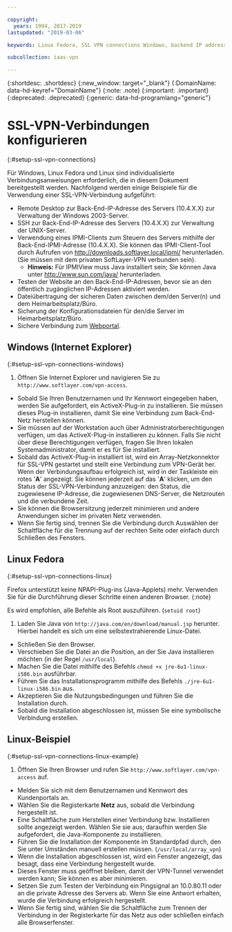 ```yaml
---

copyright:
  years: 1994, 2017-2019
lastupdated: "2019-03-06"

keywords: Linux Fedora, SSL VPN connections Windows, backend IP address

subcollection: iaas-vpn

---
```


{:shortdesc: .shortdesc}
{:new_window: target="_blank"}
{:DomainName: data-hd-keyref="DomainName"}
{:note: .note}
{:important: .important}
{:deprecated: .deprecated}
{:generic: data-hd-programlang="generic"}

# SSL-VPN-Verbindungen konfigurieren
{:#setup-ssl-vpn-connections}

Für Windows, Linux Fedora und Linux sind individualisierte Verbindungsanweisungen erforderlich, die in diesem Dokument bereitgestellt werden. Nachfolgend werden einige Beispiele für die Verwendung einer SSL-VPN-Verbindung aufgeführt:

* Remote Desktop zur Back-End-IP-Adresse des Servers (10.4.X.X) zur Verwaltung der Windows 2003-Server.
* SSH zur Back-End-IP-Adresse des Servers (10.4.X.X) zur Verwaltung der UNIX-Server.
* Verwendung eines IPMI-Clients zum Steuern des Servers mithilfe der Back-End-IPMI-Adresse (10.4.X.X). Sie können das IPMI-Client-Tool durch Aufrufen von http://downloads.softlayer.local/ipmi/ herunterladen. (Sie müssen mit dem privaten SoftLayer-VPN verbunden sein).
  * **Hinweis:** Für IPMIView muss Java installiert sein; Sie können Java unter http://www.sun.com/java/ herunterladen.
* Testen der Website an den Back-End-IP-Adressen, bevor sie an den öffentlich zugänglichen IP-Adressen aktiviert werden.
* Dateiübertragung der sicheren Daten zwischen dem/den Server(n) und dem Heimarbeitsplatz/Büro.
* Sicherung der Konfigurationsdateien für den/die Server im Heimarbeitsplatz/Büro.
* Sichere Verbindung zum [Webportal](http://control.softlayer.com/).

## Windows (Internet Explorer)
{:#setup-ssl-vpn-connections-windows}

1. Öffnen Sie Internet Explorer und navigieren Sie zu `http://www.softlayer.com/vpn-access`.
* Sobald Sie Ihren Benutzernamen und Ihr Kennwort eingegeben haben, werden Sie aufgefordert, ein ActiveX-Plug-in zu installieren. Sie müssen dieses Plug-in installieren, damit Sie eine Verbindung zum Back-End-Netz herstellen können. 
* Sie müssen auf der Workstation auch über Administratorberechtigungen verfügen, um das ActiveX-Plug-in installieren zu können. Falls Sie nicht über diese Berechtigungen verfügen, fragen Sie Ihren lokalen Systemadministrator, damit er es für Sie installiert. 
* Sobald das ActiveX-Plug-in installiert ist, wird ein Array-Netzkonnektor für SSL-VPN gestartet und stellt eine Verbindung zum VPN-Gerät her. Wenn der Verbindungsaufbau erfolgreich ist, wird in der Taskleiste ein rotes '**A**' angezeigt. Sie können jederzeit auf das '**A**' klicken, um den Status der SSL-VPN-Verbindung anzuzeigen: den Status, die zugewiesene IP-Adresse, die zugewiesenen DNS-Server, die Netzrouten und die verbundene Zeit. 
* Sie können die Browsersitzung jederzeit minimieren und andere Anwendungen sicher im privaten Netz verwenden. 
* Wenn Sie fertig sind, trennen Sie die Verbindung durch Auswählen der Schaltfläche für die Trennung auf der rechten Seite oder einfach durch Schließen des Fensters.

## Linux Fedora 
{:#setup-ssl-vpn-connections-linux}

Firefox unterstützt keine NPAPI-Plug-ins (Java-Applets) mehr. Verwenden Sie für die Durchführung dieser Schritte einen anderen Browser.
{:note}

Es wird empfohlen, alle Befehle als Root auszuführen. (`setuid root`)

1. Laden Sie Java von `http://java.com/en/download/manual.jsp` herunter. Hierbei handelt es sich um eine selbstextrahierende Linux-Datei.
* Schließen Sie den Browser.
* Verschieben Sie die Datei an die Position, an der Sie Java installieren möchten (in der Regel `/usr/local`).
* Machen Sie die Datei mithilfe des Befehls `chmod +x jre-6u1-linux-i586.bin` ausführbar.
* Führen Sie das Installationsprogramm mithilfe des Befehls `./jre-6u1-linux-i586.bin` aus.
* Akzeptieren Sie die Nutzungsbedingungen und führen Sie die Installation durch.
* Sobald die Installation abgeschlossen ist, müssen Sie eine symbolische Verbindung erstellen.

## Linux-Beispiel
{:#setup-ssl-vpn-connections-linux-example}

1. Öffnen Sie Ihren Browser und rufen Sie `http://www.softlayer.com/vpn-access` auf.
* Melden Sie sich mit dem Benutzernamen und Kennwort des Kundenportals an.
* Wählen Sie die Registerkarte **Netz** aus, sobald die Verbindung hergestellt ist.
* Eine Schaltfläche zum Herstellen einer Verbindung bzw. Installieren sollte angezeigt werden. Wählen Sie sie aus; daraufhin werden Sie aufgefordert, die Java-Komponente zu installieren.
* Führen Sie die Installation der Komponente im Standardpfad durch, den Sie unter Umständen manuell erstellen müssen. (`/usr/local/array_vpn`)
* Wenn die Installation abgeschlossen ist, wird ein Fenster angezeigt, das besagt, dass eine Verbindung hergestellt wurde.
* Dieses Fenster muss geöffnet bleiben, damit der VPN-Tunnel verwendet werden kann; Sie können es aber minimieren.
* Setzen Sie zum Testen der Verbindung ein Pingsignal an 10.0.80.11 oder an die private Adresse des Servers ab. Wenn Sie eine Antwort erhalten, wurde die Verbindung erfolgreich hergestellt.
* Wenn Sie fertig sind, wählen Sie die Schaltfläche zum Trennen der Verbindung in der Registerkarte für das Netz aus oder schließen einfach alle Browserfenster.
